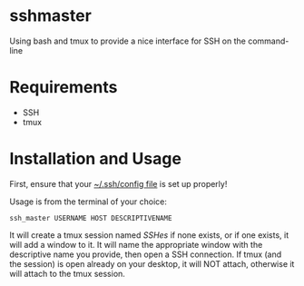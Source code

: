 # sshmaster
Using bash and tmux to provide a nice interface for SSH on the command-line

# Requirements

* SSH
* tmux

# Installation and Usage

First, ensure that your [~/.ssh/config file](http://nerderati.com/2011/03/17/simplify-your-life-with-an-ssh-config-file/) is set up properly!

Usage is from the terminal of your choice:

```
ssh_master USERNAME HOST DESCRIPTIVENAME
```

It will create a tmux session named *SSHes* if none exists, or if one 
exists, it will add a window to it. It will name the appropriate window 
with the descriptive name you provide, then open a SSH connection. If 
tmux (and the session) is open already on your desktop, it will NOT 
attach, otherwise it will attach to the tmux session.
